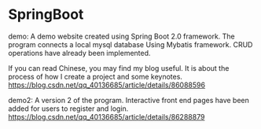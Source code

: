 # SpringBoot
demo:
A demo website created using Spring Boot 2.0 framework. The program connects a local mysql database Using Mybatis framework. CRUD operations have already been implemented. 

If you can read Chinese, you may find my blog useful. It is about the process of how I create a project and some keynotes. 
https://blog.csdn.net/qq_40136685/article/details/86088596

demo2:
A version 2 of the program. Interactive front end pages have been added for users to register and login. 
https://blog.csdn.net/qq_40136685/article/details/86288879
